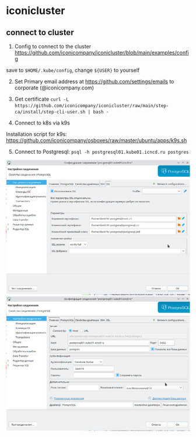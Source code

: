 # iconicluster

## connect to cluster
1. Config to connect to the cluster
https://github.com/iconicompany/iconicluster/blob/main/examples/config

save to `$HOME/.kube/config`, change `${USER}` to yourself

2. Set Primary email address at https://github.com/settings/emails to corporate (@iconicompany.com)
3. Get certificate `curl -L https://github.com/iconicompany/iconicluster/raw/main/step-ca/install/step-cli-user.sh | bash -`

4. Connect to k8s via k9s

Installation script for k9s: https://github.com/iconicompany/osboxes/raw/master/ubuntu/apps/k9s.sh

5. Connect to Postgresql: `psql -h postgresql01.kube01.icncd.ru postgres`

![dbeaver01.jpg](docs/dbeaver01.jpg)
![dbeaver02.jpg](docs/dbeaver02.jpg)
